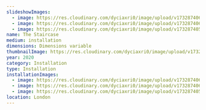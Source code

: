 ```yaml
---
slideshowImages:
  - image: https://res.cloudinary.com/dyciaxri0/image/upload/v1732874068/Staircase/Heinemann_The_Staircase_ACF_London_2020_01_web_spazam.jpg
  - image: https://res.cloudinary.com/dyciaxri0/image/upload/v1732874065/Staircase/Heinemann_The_Staircase-2_x0mt3q.jpg
  - image: https://res.cloudinary.com/dyciaxri0/image/upload/v1732874057/Staircase/The_Staircase_xqsy2s.jpg
name: The Staircase
medium: installation
dimensions: Dimensions variable
thumbnailImage: https://res.cloudinary.com/dyciaxri0/image/upload/v1732874068/Staircase/Heinemann_The_Staircase_ACF_London_2020_01_web_spazam.jpg
year: 2020
category: Installation
type: Installation
installationImages:
  - image: https://res.cloudinary.com/dyciaxri0/image/upload/v1732874068/Staircase/Heinemann_The_Staircase_ACF_London_2020_01_web_spazam.jpg
  - image: https://res.cloudinary.com/dyciaxri0/image/upload/v1732874065/Staircase/Heinemann_The_Staircase-2_x0mt3q.jpg
  - image: https://res.cloudinary.com/dyciaxri0/image/upload/v1732874057/Staircase/The_Staircase_xqsy2s.jpg
location: London
---
```

